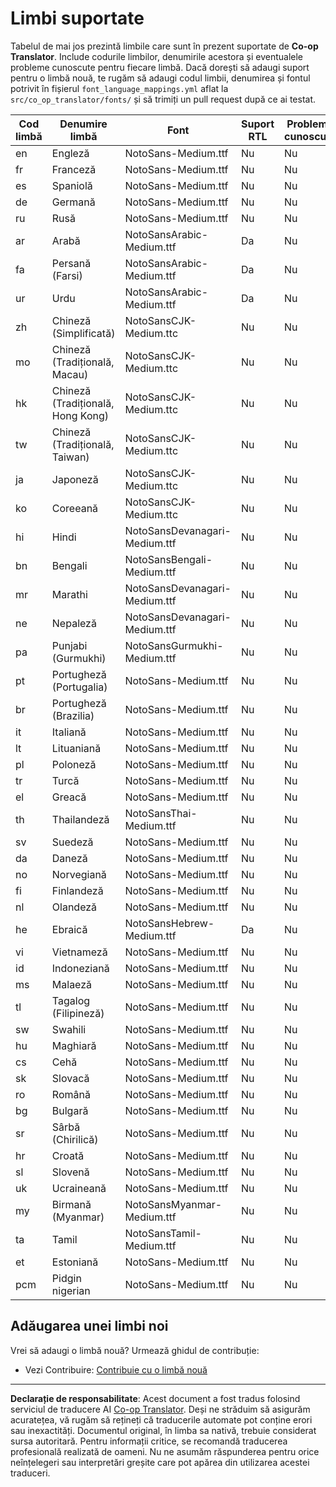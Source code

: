 <!--
CO_OP_TRANSLATOR_METADATA:
{
  "original_hash": "40660d83d2792201cad4aec9fdf25a29",
  "translation_date": "2025-10-22T14:07:52+00:00",
  "source_file": "getting_started/supported-languages.md",
  "language_code": "ro"
}
-->
# Limbi suportate

Tabelul de mai jos prezintă limbile care sunt în prezent suportate de **Co-op Translator**. Include codurile limbilor, denumirile acestora și eventualele probleme cunoscute pentru fiecare limbă. Dacă dorești să adaugi suport pentru o limbă nouă, te rugăm să adaugi codul limbii, denumirea și fontul potrivit în fișierul `font_language_mappings.yml` aflat la `src/co_op_translator/fonts/` și să trimiți un pull request după ce ai testat.

| Cod limbă     | Denumire limbă              | Font                              | Suport RTL  | Probleme cunoscute |
|---------------|-----------------------------|-----------------------------------|-------------|--------------------|
| en            | Engleză                     | NotoSans-Medium.ttf               | Nu          | Nu                 |
| fr            | Franceză                    | NotoSans-Medium.ttf               | Nu          | Nu                 |
| es            | Spaniolă                    | NotoSans-Medium.ttf               | Nu          | Nu                 |
| de            | Germană                     | NotoSans-Medium.ttf               | Nu          | Nu                 |
| ru            | Rusă                        | NotoSans-Medium.ttf               | Nu          | Nu                 |
| ar            | Arabă                       | NotoSansArabic-Medium.ttf         | Da          | Nu                 |
| fa            | Persană (Farsi)             | NotoSansArabic-Medium.ttf         | Da          | Nu                 |
| ur            | Urdu                        | NotoSansArabic-Medium.ttf         | Da          | Nu                 |
| zh            | Chineză (Simplificată)      | NotoSansCJK-Medium.ttc            | Nu          | Nu                 |
| mo            | Chineză (Tradițională, Macau) | NotoSansCJK-Medium.ttc         | Nu          | Nu                 |
| hk            | Chineză (Tradițională, Hong Kong) | NotoSansCJK-Medium.ttc      | Nu          | Nu                 |
| tw            | Chineză (Tradițională, Taiwan) | NotoSansCJK-Medium.ttc         | Nu          | Nu                 |
| ja            | Japoneză                    | NotoSansCJK-Medium.ttc            | Nu          | Nu                 |
| ko            | Coreeană                    | NotoSansCJK-Medium.ttc            | Nu          | Nu                 |
| hi            | Hindi                       | NotoSansDevanagari-Medium.ttf     | Nu          | Nu                 |
| bn            | Bengali                     | NotoSansBengali-Medium.ttf        | Nu          | Nu                 |
| mr            | Marathi                     | NotoSansDevanagari-Medium.ttf     | Nu          | Nu                 |
| ne            | Nepaleză                    | NotoSansDevanagari-Medium.ttf     | Nu          | Nu                 |
| pa            | Punjabi (Gurmukhi)          | NotoSansGurmukhi-Medium.ttf       | Nu          | Nu                 |
| pt            | Portugheză (Portugalia)     | NotoSans-Medium.ttf               | Nu          | Nu                 |
| br            | Portugheză (Brazilia)       | NotoSans-Medium.ttf               | Nu          | Nu                 |
| it            | Italiană                    | NotoSans-Medium.ttf               | Nu          | Nu                 |
| lt            | Lituaniană                  | NotoSans-Medium.ttf               | Nu          | Nu                 |
| pl            | Poloneză                    | NotoSans-Medium.ttf               | Nu          | Nu                 |
| tr            | Turcă                       | NotoSans-Medium.ttf               | Nu          | Nu                 |
| el            | Greacă                      | NotoSans-Medium.ttf               | Nu          | Nu                 |
| th            | Thailandeză                 | NotoSansThai-Medium.ttf           | Nu          | Nu                 |
| sv            | Suedeză                     | NotoSans-Medium.ttf               | Nu          | Nu                 |
| da            | Daneză                      | NotoSans-Medium.ttf               | Nu          | Nu                 |
| no            | Norvegiană                  | NotoSans-Medium.ttf               | Nu          | Nu                 |
| fi            | Finlandeză                  | NotoSans-Medium.ttf               | Nu          | Nu                 |
| nl            | Olandeză                    | NotoSans-Medium.ttf               | Nu          | Nu                 |
| he            | Ebraică                     | NotoSansHebrew-Medium.ttf         | Da          | Nu                 |
| vi            | Vietnameză                  | NotoSans-Medium.ttf               | Nu          | Nu                 |
| id            | Indoneziană                 | NotoSans-Medium.ttf               | Nu          | Nu                 |
| ms            | Malaeză                     | NotoSans-Medium.ttf               | Nu          | Nu                 |
| tl            | Tagalog (Filipineză)        | NotoSans-Medium.ttf               | Nu          | Nu                 |
| sw            | Swahili                     | NotoSans-Medium.ttf               | Nu          | Nu                 |
| hu            | Maghiară                    | NotoSans-Medium.ttf               | Nu          | Nu                 |
| cs            | Cehă                        | NotoSans-Medium.ttf               | Nu          | Nu                 |
| sk            | Slovacă                     | NotoSans-Medium.ttf               | Nu          | Nu                 |
| ro            | Română                      | NotoSans-Medium.ttf               | Nu          | Nu                 |
| bg            | Bulgară                     | NotoSans-Medium.ttf               | Nu          | Nu                 |
| sr            | Sârbă (Chirilică)           | NotoSans-Medium.ttf               | Nu          | Nu                 |
| hr            | Croată                      | NotoSans-Medium.ttf               | Nu          | Nu                 |
| sl            | Slovenă                     | NotoSans-Medium.ttf               | Nu          | Nu                 |
| uk            | Ucraineană                  | NotoSans-Medium.ttf               | Nu          | Nu                 |
| my            | Birmană (Myanmar)           | NotoSansMyanmar-Medium.ttf        | Nu          | Nu                 |
| ta            | Tamil                       | NotoSansTamil-Medium.ttf          | Nu          | Nu                 |
| et            | Estoniană                   | NotoSans-Medium.ttf               | Nu          | Nu                 |
| pcm           | Pidgin nigerian             | NotoSans-Medium.ttf               | Nu          | Nu                 |

## Adăugarea unei limbi noi

Vrei să adaugi o limbă nouă? Urmează ghidul de contribuție:

- Vezi Contribuire: <a href="../CONTRIBUTING.md#contribute-a-new-language">Contribuie cu o limbă nouă</a>

---

**Declarație de responsabilitate**:
Acest document a fost tradus folosind serviciul de traducere AI [Co-op Translator](https://github.com/Azure/co-op-translator). Deși ne străduim să asigurăm acuratețea, vă rugăm să rețineți că traducerile automate pot conține erori sau inexactități. Documentul original, în limba sa nativă, trebuie considerat sursa autoritară. Pentru informații critice, se recomandă traducerea profesională realizată de oameni. Nu ne asumăm răspunderea pentru orice neînțelegeri sau interpretări greșite care pot apărea din utilizarea acestei traduceri.